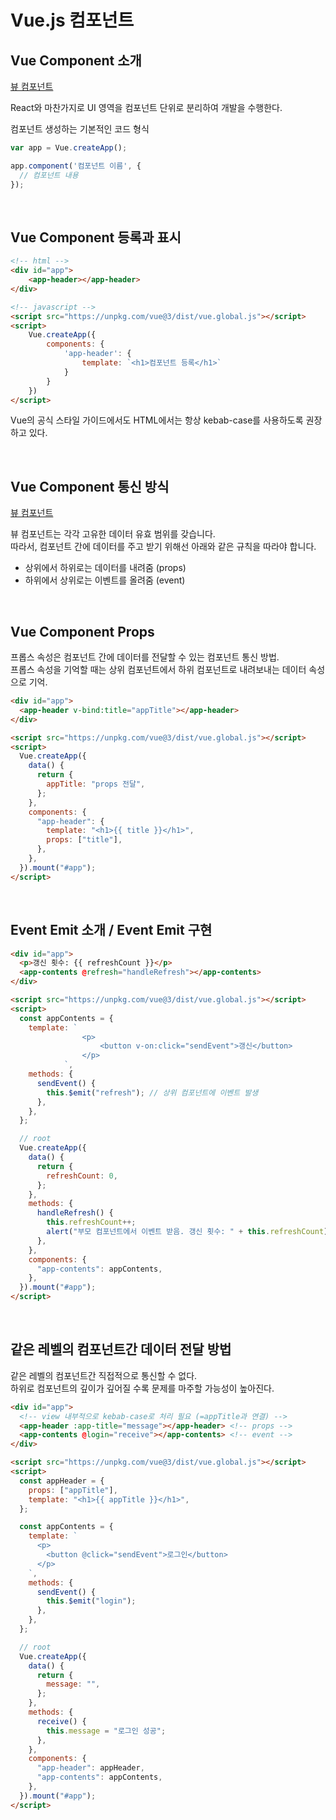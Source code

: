 # Vue.js 컴포넌트

## Vue Component 소개

[뷰 컴포넌트](https://joshua1988.github.io/vue-camp/vue/components.html#%E1%84%8F%E1%85%A5%E1%86%B7%E1%84%91%E1%85%A9%E1%84%82%E1%85%A5%E1%86%AB%E1%84%90%E1%85%B3-%E1%84%89%E1%85%A2%E1%86%BC%E1%84%89%E1%85%A5%E1%86%BC-%E1%84%8F%E1%85%A9%E1%84%83%E1%85%B3-%E1%84%92%E1%85%A7%E1%86%BC%E1%84%89%E1%85%B5%E1%86%A8)

React와 마찬가지로 UI 영역을 컴포넌트 단위로 분리하여 개발을 수행한다.

컴포넌트 생성하는 기본적인 코드 형식

```javascript
var app = Vue.createApp();

app.component('컴포넌트 이름', {
  // 컴포넌트 내용
});
```

<br/>

## Vue Component 등록과 표시

```html
<!-- html -->
<div id="app">
    <app-header></app-header>
</div>

<!-- javascript -->
<script src="https://unpkg.com/vue@3/dist/vue.global.js"></script>
<script>
    Vue.createApp({
        components: {
            'app-header': {
                template: `<h1>컴포넌트 등록</h1>`
            }
        }
    })
</script>
```

Vue의 공식 스타일 가이드에서도 HTML에서는 항상 kebab-case를 사용하도록 권장하고 있다.

<br/>

## Vue Component 통신 방식

[뷰 컴포넌트](https://joshua1988.github.io/vue-camp/vue/components.html#%E1%84%8F%E1%85%A5%E1%86%B7%E1%84%91%E1%85%A9%E1%84%82%E1%85%A5%E1%86%AB%E1%84%90%E1%85%B3-%E1%84%89%E1%85%A2%E1%86%BC%E1%84%89%E1%85%A5%E1%86%BC-%E1%84%8F%E1%85%A9%E1%84%83%E1%85%B3-%E1%84%92%E1%85%A7%E1%86%BC%E1%84%89%E1%85%B5%E1%86%A8)

뷰 컴포넌트는 각각 고유한 데이터 유효 범위를 갖습니다.  
따라서, 컴포넌트 간에 데이터를 주고 받기 위해선 아래와 같은 규칙을 따라야 합니다.

- 상위에서 하위로는 데이터를 내려줌 (props)  
- 하위에서 상위로는 이벤트를 올려줌 (event)

<br/>

## Vue Component Props

프롭스 속성은 컴포넌트 간에 데이터를 전달할 수 있는 컴포넌트 통신 방법.  
프롭스 속성을 기억할 때는 상위 컴포넌트에서 하위 컴포넌트로 내려보내는 데이터 속성으로 기억.

```html
<div id="app">
  <app-header v-bind:title="appTitle"></app-header>
</div>

<script src="https://unpkg.com/vue@3/dist/vue.global.js"></script>
<script>
  Vue.createApp({
    data() {
      return {
        appTitle: "props 전달",
      };
    },
    components: {
      "app-header": {
        template: "<h1>{{ title }}</h1>",
        props: ["title"],
      },
    },
  }).mount("#app");
</script>
```

<br/>

## Event Emit 소개 / Event Emit 구현

```html
<div id="app">
  <p>갱신 횟수: {{ refreshCount }}</p>
  <app-contents @refresh="handleRefresh"></app-contents>
</div>

<script src="https://unpkg.com/vue@3/dist/vue.global.js"></script>
<script>
  const appContents = {
    template: `
                <p>
                    <button v-on:click="sendEvent">갱신</button>
                </p>
            `,
    methods: {
      sendEvent() {
        this.$emit("refresh"); // 상위 컴포넌트에 이벤트 발생
      },
    },
  };

  // root
  Vue.createApp({
    data() {
      return {
        refreshCount: 0,
      };
    },
    methods: {
      handleRefresh() {
        this.refreshCount++;
        alert("부모 컴포넌트에서 이벤트 받음. 갱신 횟수: " + this.refreshCount);
      },
    },
    components: {
      "app-contents": appContents,
    },
  }).mount("#app");
</script>
```

<br/>

## 같은 레벨의 컴포넌트간 데이터 전달 방법

같은 레벨의 컴포넌트간 직접적으로 통신할 수 없다.  
하위로 컴포넌트의 깊이가 깊어질 수록 문제를 마주할 가능성이 높아진다.

```html
<div id="app">
  <!-- view 내부적으로 kebab-case로 처리 필요 (=appTitle과 연결) -->
  <app-header :app-title="message"></app-header> <!-- props -->
  <app-contents @login="receive"></app-contents> <!-- event -->
</div>

<script src="https://unpkg.com/vue@3/dist/vue.global.js"></script>
<script>
  const appHeader = {
    props: ["appTitle"],
    template: "<h1>{{ appTitle }}</h1>",
  };

  const appContents = {
    template: `
      <p>
        <button @click="sendEvent">로그인</button>
      </p>
    `,
    methods: {
      sendEvent() {
        this.$emit("login");
      },
    },
  };

  // root
  Vue.createApp({
    data() {
      return {
        message: "",
      };
    },
    methods: {
      receive() {
        this.message = "로그인 성공";
      },
    },
    components: {
      "app-header": appHeader,
      "app-contents": appContents,
    },
  }).mount("#app");
</script>
```

<br/>
